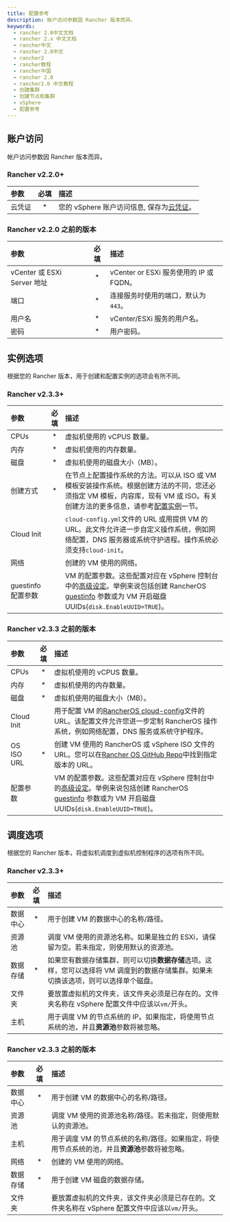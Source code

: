```yaml
---
title: 配置参考
description: 帐户访问参数因 Rancher 版本而异。
keywords:
  - rancher 2.0中文文档
  - rancher 2.x 中文文档
  - rancher中文
  - rancher 2.0中文
  - rancher2
  - rancher教程
  - rancher中国
  - rancher 2.0
  - rancher2.0 中文教程
  - 创建集群
  - 创建节点和集群
  - vSphere
  - 配置参考
---
```


## 账户访问

帐户访问参数因 Rancher 版本而异。

### Rancher v2.2.0+

| 参数   | 必填 | 描述                                                                                               |
| :----- | :--: | :------------------------------------------------------------------------------------------------- |
| 云凭证 |  \*  | 您的 vSphere 账户访问信息, 保存为[云凭证](/docs/rancher2/user-settings/cloud-credentials/_index)。 |

### Rancher v2.2.0 之前的版本

| 参数                        | 必填 | 描述                                    |
| :-------------------------- | :--: | :-------------------------------------- |
| vCenter 或 ESXi Server 地址 |  \*  | vCenter or ESXi 服务使用的 IP 或 FQDN。 |
| 端口                        |  \*  | 连接服务时使用的端口，默认为`443`。     |
| 用户名                      |  \*  | vCenter/ESXi 服务的用户名。             |
| 密码                        |  \*  | 用户密码。                              |

## 实例选项

根据您的 Rancher 版本，用于创建和配置实例的选项会有所不同。

### Rancher v2.3.3+

| 参数               | 必填 | 描述                                                                                                                                                                                                                                                                                                     |
| :----------------- | :--: | :------------------------------------------------------------------------------------------------------------------------------------------------------------------------------------------------------------------------------------------------------------------------------------------------------- |
| CPUs               |  \*  | 虚拟机使用的 vCPUS 数量。                                                                                                                                                                                                                                                                                |
| 内存               |  \*  | 虚拟机使用的内存数量。                                                                                                                                                                                                                                                                                   |
| 磁盘               |  \*  | 虚拟机使用的磁盘大小（MB）。                                                                                                                                                                                                                                                                             |
| 创建方式           |  \*  | 在节点上配置操作系统的方法。可以从 ISO 或 VM 模板安装操作系统。根据创建方法的不同，您还必须指定 VM 模板，内容库，现有 VM 或 ISO。有关创建方法的更多信息，请参考[配置实例](/docs/rancher2/cluster-provisioning/rke-clusters/node-pools/vsphere/provisioning-vsphere-clusters/_index)一节。                |
| Cloud Init         |      | `cloud-config.yml`文件的 URL 或用提供 VM 的 URL。此文件允许进一步自定义操作系统，例如网络配置，DNS 服务器或系统守护进程。操作系统必须支持`cloud-init`。                                                                                                                                                  |
| 网络               |      | 创建的 VM 使用的网络。                                                                                                                                                                                                                                                                                   |
| guestinfo 配置参数 |      | VM 的配置参数。这些配置对应在 vSphere 控制台中的[高级设定](https://kb.vmware.com/s/article/1016098)。举例来说包括创建 RancherOS [guestinfo](https://rancher.com/docs/os/v1.x/en/installation/running-rancheros/cloud/vmware-esxi/#vmware-guestinfo) 参数或为 VM 开启磁盘 UUIDs(`disk.EnableUUID=TRUE`)。 |

### Rancher v2.3.3 之前的版本

| 参数       | 必填 | 描述                                                                                                                                                                                                                                                                                                     |
| :--------- | :--: | :------------------------------------------------------------------------------------------------------------------------------------------------------------------------------------------------------------------------------------------------------------------------------------------------------- |
| CPUs       |  \*  | 虚拟机使用的 vCPUS 数量。                                                                                                                                                                                                                                                                                |
| 内存       |  \*  | 虚拟机使用的内存数量。                                                                                                                                                                                                                                                                                   |
| 磁盘       |  \*  | 虚拟机使用的磁盘大小（MB）。                                                                                                                                                                                                                                                                             |
| Cloud Init |      | 用于配置 VM 的[RancherOS cloud-config](https://rancher.com/docs/os/v1.x/en/installation/configuration/)文件的 URL。该配置文件允许您进一步定制 RancherOS 操作系统，例如网络配置，DNS 服务或系统守护程序。                                                                                                 |
| OS ISO URL |  \*  | 创建 VM 使用的 RancherOS 或 vSphere ISO 文件的 URL。您可以在[Rancher OS GitHub Repo](https://github.com/rancher/os)中找到指定版本的 URL。                                                                                                                                                                |
| 配置参数   |      | VM 的配置参数。这些配置对应在 vSphere 控制台中的[高级设定](https://kb.vmware.com/s/article/1016098)。举例来说包括创建 RancherOS [guestinfo](https://rancher.com/docs/os/v1.x/en/installation/running-rancheros/cloud/vmware-esxi/#vmware-guestinfo) 参数或为 VM 开启磁盘 UUIDs(`disk.EnableUUID=TRUE`)。 |

## 调度选项

根据您的 Rancher 版本，将虚拟机调度到虚拟机控制程序的选项有所不同。

### Rancher v2.3.3+

| 参数     | 必填 | 描述                                                                                                                                 |
| :------- | :--: | :----------------------------------------------------------------------------------------------------------------------------------- |
| 数据中心 |  \*  | 用于创建 VM 的数据中心的名称/路径。                                                                                                  |
| 资源池   |      | 调度 VM 使用的资源池名称。如果是独立的 ESXi，请保留为空。若未指定，则使用默认的资源池。                                              |
| 数据存储 |  \*  | 如果您有数据存储集群，则可以切换**数据存储**选项。这样，您可以选择将 VM 调度到的数据存储集群。如果未切换该选项，则可以选择单个磁盘。 |
| 文件夹   |      | 要放置虚拟机的文件夹，该文件夹必须是已存在的。文件夹名称在 vSphere 配置文件中应该以`vm/`开头。                                       |
| 主机     |      | 用于调度 VM 的节点系统的 IP。如果指定，将使用节点系统的池，并且**资源池**参数将被忽略。                                              |

### Rancher v2.3.3 之前的版本

| 参数     | 必填 | 描述                                                                                           |
| :------- | :--: | :--------------------------------------------------------------------------------------------- |
| 数据中心 |  \*  | 用于创建 VM 的数据中心的名称/路径。                                                            |
| 资源池   |      | 调度 VM 使用的资源池名称/路径。若未指定，则使用默认的资源池。                                  |
| 主机     |      | 用于调度 VM 的节点系统的名称/路径。如果指定，将使用节点系统的池，并且**资源池**参数将被忽略。  |
| 网络     |  \*  | 创建的 VM 使用的网络。                                                                         |
| 数据存储 |  \*  | 用于创建 VM 磁盘的数据存储。                                                                   |
| 文件夹   |      | 要放置虚拟机的文件夹，该文件夹必须是已存在的。文件夹名称在 vSphere 配置文件中应该以`vm/`开头。 |
